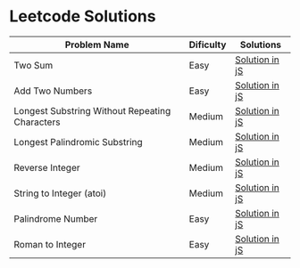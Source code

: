 # Leetcode Solutions

| Problem Name  | Dificulty | Solutions |
| ------------- | ------------- | ------------- |
| Two Sum  | Easy  | [Solution in jS](./Two%20Sum/solution.js)  |
| Add Two Numbers  | Easy  | [Solution in jS](./Add%20Two%20Numbers/solution.js)  |
| Longest Substring Without Repeating Characters | Medium  | [Solution in jS](./Longest%20Substring%20Without%20Repeating%20Characters/solution.js)  |
| Longest Palindromic Substring  | Medium  | [Solution in jS](./Longest%20Palindromic%20Substring/solution.js)  |
| Reverse Integer  | Medium  | [Solution in jS](./Reverse%20Integer/solution.js)  |
| String to Integer (atoi)  | Medium  | [Solution in jS](./String%20to%20Integer%20(atoi)/solution.js)  |
| Palindrome Number  | Easy  | [Solution in jS](./Palindrome%20Number/solution.js)  |
| Roman to Integer  | Easy  | [Solution in jS](./Roman%20to%20Integer/solution.js)  |

